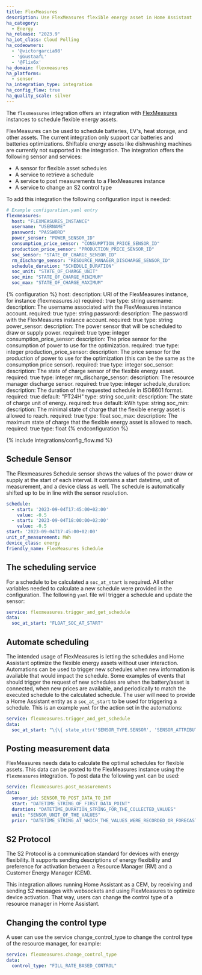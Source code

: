 ```yaml
---
title: FlexMeasures
description: Use FlexMeasures flexible energy asset in Home Assistant 
ha_category:
  - Energy
ha_release: "2023.9"
ha_iot_class: Cloud Polling
ha_codeowners:
  - '@victorgarcia98'
  - '@GustaafL'
  - '@Flix6x'
ha_domain: flexmeasures
ha_platforms:
  - sensor
ha_integration_type: integration
ha_config_flow: true
ha_quality_scale: silver
---
```





The `flexmeasures` integration offers an integration with [FlexMeasures](https://flexmeasures.io/) instances to schedule flexible energy assets.

FlexMeasures can be used to schedule batteries, EV's, heat storage, and other assets. The current integration only support car batteries and batteries optimizations. Shiftable energy assets like dishwashing machines are currently not supported in the integration. The integration offers the following sensor and services:

- A sensor for flexible asset schedules
- A service to retrieve a schedule
- A service to post measurements to a FlexMeasures instance
- A service to change an S2 control type



To add this integration the following configuration input is needed:

```yaml
# Example configuration.yaml entry
flexmeasures:
  host: "FLEXMEASURES_INSTANCE"
  username: "USERNAME"
  password: "PASSWORD"
  power_sensor: "POWER_SENSOR_ID"
  consumption_price_sensor: "CONSUMPTION_PRICE_SENSOR_ID"
  production_price_sensor: "PRODUCTION_PRICE_SENSOR_ID"
  soc_sensor: "STATE_OF_CHARGE_SENSOR_ID"
  rm_discharge_sensor: "RESOURCE_MANAGER_DISCHARGE_SENSOR_ID"
  schedule_duration: "SCHEDULE_DURATION"
  soc_unit: "STATE_OF_CHARGE_UNIT"
  soc_min: "STATE_OF_CHARGE_MINIMUM"
  soc_max: "STATE_OF_CHARGE_MAXIMUM"
```

{% configuration %}
host:
  description: URI of the FlexMeasures instance, for instance (flexmeasures.io)
  required: true
  type: string
username:
  description: The username associated with the FlexMeasures instance account.
  required: true
  type: string
password:
  description: The password with the FlexMeasures instance account.
  required: true
  type: string
power_sensor:
  description: The power sensor that will be scheduled to draw or supply power.
  required: true
  type: integer
consumption_price_sensor:
  description: The price sensor for the consumption of power to use for the optimization.
  required: true
  type: integer
production_price_sensor:
  description: The price sensor for the production of power to use for the optimization (this can be the same as the consumption price sensor).
  required: true
  type: integer
soc_sensor:
  description: The state of charge sensor of the flexible energy asset.
  required: true
  type: integer
rm_discharge_sensor:
  description: The resource manager discharge sensor.
  required: true
  type: integer
schedule_duration:
  description: The duration of the requested schedule in ISO8601 format.
  required: true
  default: "PT24H"
  type: string
soc_unit:
  description: The state of charge unit of energy.
  required: true
  default: kWh
  type: string
soc_min:
  description: The minimal state of charge that the flexible energy asset is allowed to reach.
  required: true
  type: float
soc_max:
  description: The maximum state of charge that the flexible energy asset is allowed to reach.
  required: true
  type: float
{% endconfiguration %}

{% include integrations/config_flow.md %}

## Schedule Sensor

The Flexmeasures Schedule sensor shows the values of the power draw or supply at the start of each interval. It contains a start datetime, unit of measurement, and a device class as well. The schedule is automatically shifted up to be in line with the sensor resolution. 

```yaml
schedule:
  - start: '2023-09-04T17:45:00+02:00'
    value: -0.5
  - start: '2023-09-04T18:00:00+02:00'
    value: -0.5
start: '2023-09-04T17:45:00+02:00'
unit_of_measurement: MWh
device_class: energy
friendly_name: FlexMeasures Schedule
```

## The scheduling service

For a schedule to be calculated a `soc_at_start` is required. All other variables needed to calculate a new schedule were provided in the configuration. The following `yaml` file will trigger a schedule and update the sensor:

```yaml
service: flexmeasures.trigger_and_get_schedule
data:
  soc_at_start: "FLOAT_SOC_AT_START"
```

## Automate scheduling

The intended usage of FlexMeasures is letting the schedules and Home Assistant optimize the flexible energy assets without user interaction. Automations can be used to trigger new schedules when new information is available that would impact the schedule. Some examples of events that should trigger the request of new schedules are when the battery/asset is connected, when new prices are available, and periodically to match the executed schedule to the calculated schedule. The user will need to provide a Home Assistant entity as a `soc_at_start` to be used for triggering a schedule. This is an example `yaml` for the action set in the automations:

```yaml
service: flexmeasures.trigger_and_get_schedule
data:
  soc_at_start: "\{\{ state_attr('SENSOR_TYPE.SENSOR', 'SENSOR_ATTRIBUTES') }}"
```

## Posting measurement data

FlexMeasures needs data to calculate the optimal schedules for flexible assets. This data can be posted to the FlexMeasures instance using the `flexmeasures` integration. To post data the following `yaml` can be used:

```yaml
service: flexmeasures.post_measurements
data:
  sensor_id: SENSOR_TO_POST_DATA_TO_INT
  start: "DATETIME_STRING_OF_FIRST_DATA_POINT"
  duration: "DATETIME_DURATION_STRING_FOR_THE_COLLECTED_VALUES"
  unit: "SENSOR_UNIT_OF_THE_VALUES"
  prior: "DATETIME_STRING_AT_WHICH_THE_VALUES_WERE_RECORDED_OR_FORECASTED"
```

## S2 Protocol

The S2 Protocol is a communication standard for devices with energy flexibility.
It supports sending descriptions of energy flexibility and preference for activation between a Resource Manager (RM) and a Customer Energy Manager (CEM).

This integration allows running Home Assistant as a CEM, by receiving and sending S2 messages with websockets and using FlexMeasures to optimize device activation.
That way, users can change the control type of a resource manager in Home Assistant.

## Changing the control type

A user can use the service change_control_type to change the control type of the resource manager, for example:

```yaml
service: flexmeasures.change_control_type
data:
  control_type: "FILL_RATE_BASED_CONTROL"
```
